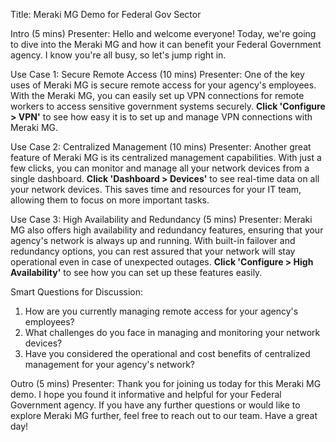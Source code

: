 Title: Meraki MG Demo for Federal Gov Sector

Intro (5 mins)
Presenter: Hello and welcome everyone! Today, we're going to dive into the Meraki MG and how it can benefit your Federal Government agency. I know you're all busy, so let's jump right in.

Use Case 1: Secure Remote Access (10 mins)
Presenter: One of the key uses of Meraki MG is secure remote access for your agency's employees. With the Meraki MG, you can easily set up VPN connections for remote workers to access sensitive government systems securely. **Click 'Configure > VPN'** to see how easy it is to set up and manage VPN connections with Meraki MG.

Use Case 2: Centralized Management (10 mins)
Presenter: Another great feature of Meraki MG is its centralized management capabilities. With just a few clicks, you can monitor and manage all your network devices from a single dashboard. **Click 'Dashboard > Devices'** to see real-time data on all your network devices. This saves time and resources for your IT team, allowing them to focus on more important tasks.

Use Case 3: High Availability and Redundancy (5 mins)
Presenter: Meraki MG also offers high availability and redundancy features, ensuring that your agency's network is always up and running. With built-in failover and redundancy options, you can rest assured that your network will stay operational even in case of unexpected outages. **Click 'Configure > High Availability'** to see how you can set up these features easily.

Smart Questions for Discussion:
1. How are you currently managing remote access for your agency's employees?
2. What challenges do you face in managing and monitoring your network devices?
3. Have you considered the operational and cost benefits of centralized management for your agency's network?

Outro (5 mins)
Presenter: Thank you for joining us today for this Meraki MG demo. I hope you found it informative and helpful for your Federal Government agency. If you have any further questions or would like to explore Meraki MG further, feel free to reach out to our team. Have a great day!